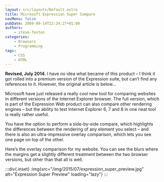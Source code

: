 ```yaml
---
layout: src/layouts/Default.astro
title: Microsoft Expression Super Compare
navMenu: false
pubDate: 2009-09-14T22:24:27+01:00
authors:
    - steve-fenton
categories:
    - Browsers
    - Programming
tags:
    - CSS
    - HTML
---
```


**Revised, July 2014.** I have no idea what became of this product – I think it got rolled into a premium version of the Expression suite, but can’t find any references to it. However, the original article is below…

Microsoft have just released a really cool new tool for comparing websites in different versions of the Internet Explorer browser. The full version, which is part of the Expression Web product can also compare other rendering engines – but the ability to test Internet Explorer 6, 7 and 8 in one neat tool is really rather useful.

You have the option to perform a side-by-side compare, which highlights the differences between the rendering of any element you select – and there is also an ultra-impressive overlay comparison, which lets you see one page on top of the other.

Here’s the overlay comparison for my website. You can see the blurs where the margins get a slightly different treatment between the two browser versions, but other than that all is well.

:::div{.inset}
:img{src="/img/2015/07/expression_super_preview.jpg" alt="Expression Super Preview" loading="lazy"}
:::